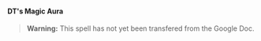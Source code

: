 #### DT's Magic Aura
<!-- previously "Arcanist’s Magic Aura" -->

> **Warning:**
> This spell has not yet been transfered from the Google Doc.

